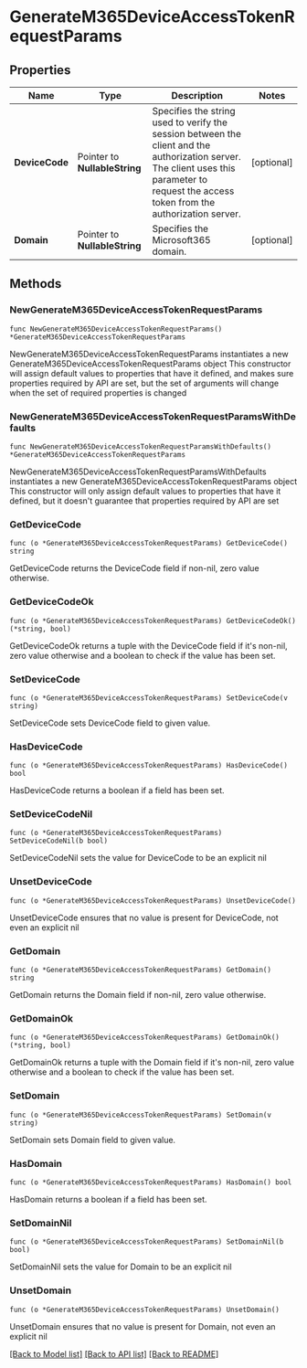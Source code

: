 # GenerateM365DeviceAccessTokenRequestParams

## Properties

Name | Type | Description | Notes
------------ | ------------- | ------------- | -------------
**DeviceCode** | Pointer to **NullableString** | Specifies the string used to verify the session between the client and the authorization server. The client uses this parameter to request the access token from the authorization server. | [optional] 
**Domain** | Pointer to **NullableString** | Specifies the Microsoft365 domain. | [optional] 

## Methods

### NewGenerateM365DeviceAccessTokenRequestParams

`func NewGenerateM365DeviceAccessTokenRequestParams() *GenerateM365DeviceAccessTokenRequestParams`

NewGenerateM365DeviceAccessTokenRequestParams instantiates a new GenerateM365DeviceAccessTokenRequestParams object
This constructor will assign default values to properties that have it defined,
and makes sure properties required by API are set, but the set of arguments
will change when the set of required properties is changed

### NewGenerateM365DeviceAccessTokenRequestParamsWithDefaults

`func NewGenerateM365DeviceAccessTokenRequestParamsWithDefaults() *GenerateM365DeviceAccessTokenRequestParams`

NewGenerateM365DeviceAccessTokenRequestParamsWithDefaults instantiates a new GenerateM365DeviceAccessTokenRequestParams object
This constructor will only assign default values to properties that have it defined,
but it doesn't guarantee that properties required by API are set

### GetDeviceCode

`func (o *GenerateM365DeviceAccessTokenRequestParams) GetDeviceCode() string`

GetDeviceCode returns the DeviceCode field if non-nil, zero value otherwise.

### GetDeviceCodeOk

`func (o *GenerateM365DeviceAccessTokenRequestParams) GetDeviceCodeOk() (*string, bool)`

GetDeviceCodeOk returns a tuple with the DeviceCode field if it's non-nil, zero value otherwise
and a boolean to check if the value has been set.

### SetDeviceCode

`func (o *GenerateM365DeviceAccessTokenRequestParams) SetDeviceCode(v string)`

SetDeviceCode sets DeviceCode field to given value.

### HasDeviceCode

`func (o *GenerateM365DeviceAccessTokenRequestParams) HasDeviceCode() bool`

HasDeviceCode returns a boolean if a field has been set.

### SetDeviceCodeNil

`func (o *GenerateM365DeviceAccessTokenRequestParams) SetDeviceCodeNil(b bool)`

 SetDeviceCodeNil sets the value for DeviceCode to be an explicit nil

### UnsetDeviceCode
`func (o *GenerateM365DeviceAccessTokenRequestParams) UnsetDeviceCode()`

UnsetDeviceCode ensures that no value is present for DeviceCode, not even an explicit nil
### GetDomain

`func (o *GenerateM365DeviceAccessTokenRequestParams) GetDomain() string`

GetDomain returns the Domain field if non-nil, zero value otherwise.

### GetDomainOk

`func (o *GenerateM365DeviceAccessTokenRequestParams) GetDomainOk() (*string, bool)`

GetDomainOk returns a tuple with the Domain field if it's non-nil, zero value otherwise
and a boolean to check if the value has been set.

### SetDomain

`func (o *GenerateM365DeviceAccessTokenRequestParams) SetDomain(v string)`

SetDomain sets Domain field to given value.

### HasDomain

`func (o *GenerateM365DeviceAccessTokenRequestParams) HasDomain() bool`

HasDomain returns a boolean if a field has been set.

### SetDomainNil

`func (o *GenerateM365DeviceAccessTokenRequestParams) SetDomainNil(b bool)`

 SetDomainNil sets the value for Domain to be an explicit nil

### UnsetDomain
`func (o *GenerateM365DeviceAccessTokenRequestParams) UnsetDomain()`

UnsetDomain ensures that no value is present for Domain, not even an explicit nil

[[Back to Model list]](../README.md#documentation-for-models) [[Back to API list]](../README.md#documentation-for-api-endpoints) [[Back to README]](../README.md)


